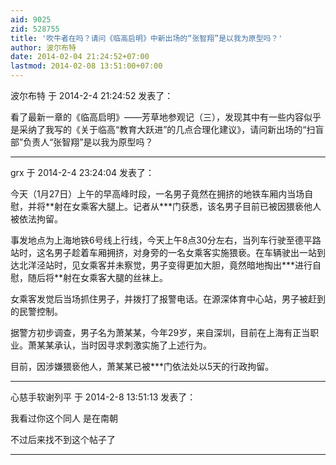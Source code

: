 ```yaml
---
aid: 9025
zid: 528755
title: '吹牛者在吗？请问《临高启明》中新出场的“张智翔”是以我为原型吗？'
author: 波尔布特
date: 2014-02-04 21:24:52+07:00
lastmod: 2014-02-08 13:51:00+07:00
---
```


波尔布特 于 2014-2-4 21:24:52 发表了：

看了最新一章的《临高启明》——芳草地参观记（三），发现其中有一些内容似乎是采纳了我写的《关于临高“教育大跃进”的几点合理化建议》，请问新出场的“扫盲部”负责人“张智翔”是以我为原型吗？

---------

grx 于 2014-2-4 23:24:04 发表了：

今天（1月27日）上午的早高峰时段，一名男子竟然在拥挤的地铁车厢内当场自慰，并将\*\*射在女乘客大腿上。记者从\*\*\*门获悉，该名男子目前已被因猥亵他人被依法拘留。

事发地点为上海地铁6号线上行线，今天上午8点30分左右，当列车行驶至德平路站时，这名男子趁着车厢拥挤，对身旁的一名女乘客实施猥亵。在车辆驶出一站到达北洋泾站时，见女乘客并未察觉，男子变得更加大胆，竟然暗地掏出\*\*\*进行自慰，随后将\*\*射在女乘客大腿的丝袜上。

女乘客发觉后当场抓住男子，并拨打了报警电话。在源深体育中心站，男子被赶到的民警控制。

据警方初步调查，男子名为萧某某，今年29岁，来自深圳，目前在上海有正当职业。萧某某承认，当时因寻求刺激实施了上述行为。

目前，因涉嫌猥亵他人，萧某某已被\*\*\*门依法处以5天的行政拘留。

---------

心慈手软谢列平 于 2014-2-8 13:51:13 发表了：

我看过你这个同人 是在南朝

不过后来找不到这个帖子了

---------

